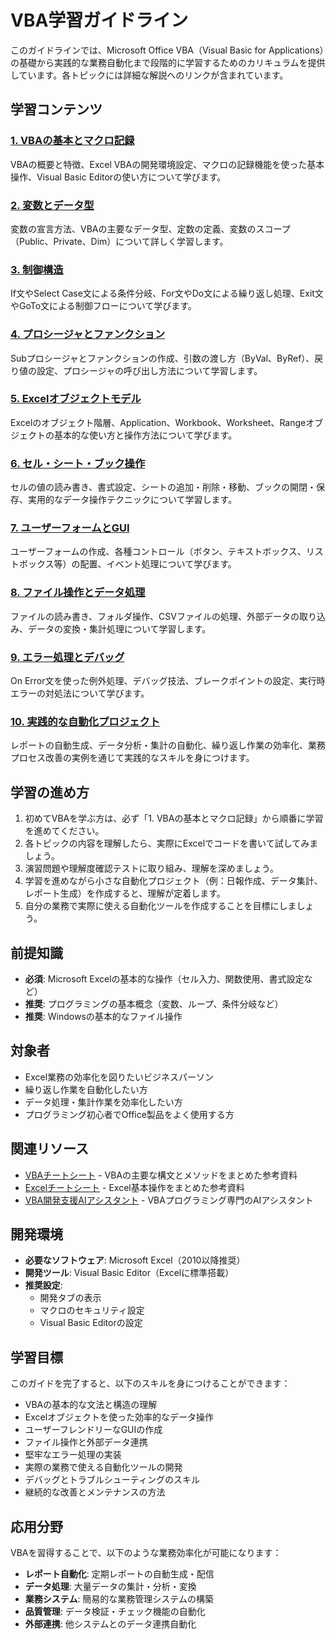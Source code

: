 # VBA学習ガイドライン

このガイドラインでは、Microsoft Office VBA（Visual Basic for Applications）の基礎から実践的な業務自動化まで段階的に学習するためのカリキュラムを提供しています。各トピックには詳細な解説へのリンクが含まれています。

## 学習コンテンツ

### [1. VBAの基本とマクロ記録](https://fcircle-biz.github.io/tech_docs/guide/business-saas/vba/vba-learning-material-1.html)
VBAの概要と特徴、Excel VBAの開発環境設定、マクロの記録機能を使った基本操作、Visual Basic Editorの使い方について学びます。

### [2. 変数とデータ型](https://fcircle-biz.github.io/tech_docs/guide/business-saas/vba/vba-learning-material-2.html)
変数の宣言方法、VBAの主要なデータ型、定数の定義、変数のスコープ（Public、Private、Dim）について詳しく学習します。

### [3. 制御構造](https://fcircle-biz.github.io/tech_docs/guide/business-saas/vba/vba-learning-material-3.html)
If文やSelect Case文による条件分岐、For文やDo文による繰り返し処理、Exit文やGoTo文による制御フローについて学びます。

### [4. プロシージャとファンクション](https://fcircle-biz.github.io/tech_docs/guide/business-saas/vba/vba-learning-material-4.html)
Subプロシージャとファンクションの作成、引数の渡し方（ByVal、ByRef）、戻り値の設定、プロシージャの呼び出し方法について学習します。

### [5. Excelオブジェクトモデル](https://fcircle-biz.github.io/tech_docs/guide/business-saas/vba/vba-learning-material-5.html)
Excelのオブジェクト階層、Application、Workbook、Worksheet、Rangeオブジェクトの基本的な使い方と操作方法について学びます。

### [6. セル・シート・ブック操作](https://fcircle-biz.github.io/tech_docs/guide/business-saas/vba/vba-learning-material-6.html)
セルの値の読み書き、書式設定、シートの追加・削除・移動、ブックの開閉・保存、実用的なデータ操作テクニックについて学習します。

### [7. ユーザーフォームとGUI](https://fcircle-biz.github.io/tech_docs/guide/business-saas/vba/vba-learning-material-7.html)
ユーザーフォームの作成、各種コントロール（ボタン、テキストボックス、リストボックス等）の配置、イベント処理について学びます。

### [8. ファイル操作とデータ処理](https://fcircle-biz.github.io/tech_docs/guide/business-saas/vba/vba-learning-material-8.html)
ファイルの読み書き、フォルダ操作、CSVファイルの処理、外部データの取り込み、データの変換・集計処理について学習します。

### [9. エラー処理とデバッグ](https://fcircle-biz.github.io/tech_docs/guide/business-saas/vba/vba-learning-material-9.html)
On Error文を使った例外処理、デバッグ技法、ブレークポイントの設定、実行時エラーの対処法について学びます。

### [10. 実践的な自動化プロジェクト](https://fcircle-biz.github.io/tech_docs/guide/business-saas/vba/vba-learning-material-10.html)
レポートの自動生成、データ分析・集計の自動化、繰り返し作業の効率化、業務プロセス改善の実例を通じて実践的なスキルを身につけます。

## 学習の進め方

1. 初めてVBAを学ぶ方は、必ず「1. VBAの基本とマクロ記録」から順番に学習を進めてください。
2. 各トピックの内容を理解したら、実際にExcelでコードを書いて試してみましょう。
3. 演習問題や理解度確認テストに取り組み、理解を深めましょう。
4. 学習を進めながら小さな自動化プロジェクト（例：日報作成、データ集計、レポート生成）を作成すると、理解が定着します。
5. 自分の業務で実際に使える自動化ツールを作成することを目標にしましょう。

## 前提知識

- **必須**: Microsoft Excelの基本的な操作（セル入力、関数使用、書式設定など）
- **推奨**: プログラミングの基本概念（変数、ループ、条件分岐など）
- **推奨**: Windowsの基本的なファイル操作

## 対象者

- Excel業務の効率化を図りたいビジネスパーソン
- 繰り返し作業を自動化したい方
- データ処理・集計作業を効率化したい方
- プログラミング初心者でOffice製品をよく使用する方

## 関連リソース

- [VBAチートシート](https://fcircle-biz.github.io/tech_docs/cheatsheet/applied/vba-cheatsheet-infographic.html) - VBAの主要な構文とメソッドをまとめた参考資料
- [Excelチートシート](https://fcircle-biz.github.io/tech_docs/cheatsheet/tools/excel-cheatsheet.html) - Excel基本操作をまとめた参考資料
- [VBA開発支援AIアシスタント](https://fcircle-biz.github.io/tech_docs/prompt/vba-assistant-prompt.html) - VBAプログラミング専門のAIアシスタント

## 開発環境

- **必要なソフトウェア**: Microsoft Excel（2010以降推奨）
- **開発ツール**: Visual Basic Editor（Excelに標準搭載）
- **推奨設定**: 
  - 開発タブの表示
  - マクロのセキュリティ設定
  - Visual Basic Editorの設定

## 学習目標

このガイドを完了すると、以下のスキルを身につけることができます：

- VBAの基本的な文法と構造の理解
- Excelオブジェクトを使った効率的なデータ操作
- ユーザーフレンドリーなGUIの作成
- ファイル操作と外部データ連携
- 堅牢なエラー処理の実装
- 実際の業務で使える自動化ツールの開発
- デバッグとトラブルシューティングのスキル
- 継続的な改善とメンテナンスの方法

## 応用分野

VBAを習得することで、以下のような業務効率化が可能になります：

- **レポート自動化**: 定期レポートの自動生成・配信
- **データ処理**: 大量データの集計・分析・変換
- **業務システム**: 簡易的な業務管理システムの構築
- **品質管理**: データ検証・チェック機能の自動化
- **外部連携**: 他システムとのデータ連携自動化